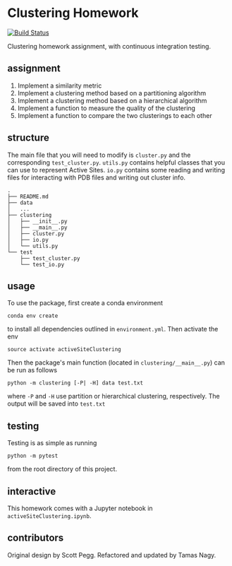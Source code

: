 # Clustering Homework

[![Build
Status](https://travis-ci.org/kenburke/activeSiteClustering.svg?branch=master)](https://travis-ci.org/kenburke/activeSiteClustering)

Clustering homework assignment, with continuous integration testing.

## assignment

1. Implement a similarity metric
2. Implement a clustering method based on a partitioning algorithm
3. Implement a clustering method based on a hierarchical algorithm
4. Implement a function to measure the quality of the clustering
5. Implement a function to compare the two clusterings to each other


## structure

The main file that you will need to modify is `cluster.py` and the corresponding `test_cluster.py`. `utils.py` contains helpful classes that you can use to represent Active Sites. `io.py` contains some reading and writing files for interacting with PDB files and writing out cluster info.

```
.
├── README.md
├── data
│   ...
├── clustering
│   ├── __init__.py
│   ├── __main__.py
│   ├── cluster.py
│   ├── io.py
│   └── utils.py
└── test
    ├── test_cluster.py
    └── test_io.py
```
## usage

To use the package, first create a conda environment

```
conda env create
```

to install all dependencies outlined in `environment.yml`. Then activate the env

```
source activate activeSiteClustering
```

Then the package's main function (located in `clustering/__main__.py`) 
can be run as follows

```
python -m clustering [-P| -H] data test.txt
```

where ``-P`` and ``-H`` use partition or hierarchical clustering, respectively.
The output will be saved into ``test.txt``

## testing

Testing is as simple as running

```
python -m pytest
```

from the root directory of this project.

## interactive

This homework comes with a Jupyter notebook in ``activeSiteClustering.ipynb``.


## contributors

Original design by Scott Pegg. Refactored and updated by Tamas Nagy.
